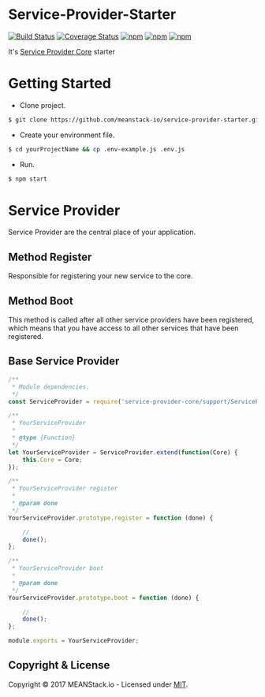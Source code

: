 # Service-Provider-Starter

[![Build Status](https://travis-ci.org/meanstack-io/service-provider-core.svg)](https://travis-ci.org/meanstack-io/service-provider-core)
[![Coverage Status](https://coveralls.io/repos/github/meanstack-io/service-provider-core/badge.svg)](https://coveralls.io/github/meanstack-io/service-provider-core)
[![npm](https://img.shields.io/npm/v/service-provider-core.svg)](https://www.npmjs.com/package/service-provider-core)
[![npm](https://img.shields.io/npm/dm/service-provider-core.svg)](https://www.npmjs.com/package/service-provider-core)
[![npm](https://img.shields.io/npm/l/service-provider-core.svg)](https://www.npmjs.com/package/service-provider-core)

It's [Service Provider Core](https://www.npmjs.com/package/service-provider-core) starter

# Getting Started
* Clone project.
```sh
$ git clone https://github.com/meanstack-io/service-provider-starter.git yourProjectName
```

* Create your environment file.
```sh
$ cd yourProjectName && cp .env-example.js .env.js
```

* Run.
```sh
$ npm start
```

# Service Provider
Service Provider are the central place of your application.

## Method Register
Responsible for registering your new service to the core.

## Method Boot
This method is called after all other service providers have been registered, which means that you have access to all other services that have been registered.

## Base Service Provider
```js
/**
 * Module dependencies.
 */
const ServiceProvider = require('service-provider-core/support/ServiceProvider');

/**
 * YourServiceProvider
 *
 * @type {Function}
 */
let YourServiceProvider = ServiceProvider.extend(function(Core) {
    this.Core = Core;
});

/**
 * YourServiceProvider register
 *
 * @param done
 */
YourServiceProvider.prototype.register = function (done) {

    //
    done();
};

/**
 * YourServiceProvider boot
 *
 * @param done
 */
YourServiceProvider.prototype.boot = function (done) {

    //
    done();
};

module.exports = YourServiceProvider;
```

## Copyright & License
Copyright © 2017 MEANStack.io - Licensed under [MIT](https://github.com/meanstack-io/service-provider-starter/blob/master/License).
